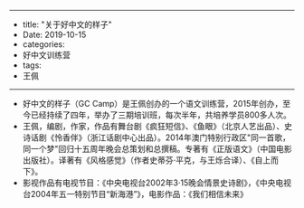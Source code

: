- --
- title: "关于好中文的样子"
- Date: 2019-10-15
- categories: 
- 好中文训练营
- tags: 
- 王佩
- --
- 好中文的样子（GC Camp）是王佩创办的一个语文训练营，2015年创办，至今已经持续了四年，举办了三期培训班，每次半年，共培养学员800多人次。
- 王佩，编剧，作家，作品有舞台剧《疯狂短信》、《鱼眼》（北京人艺出品）、史诗话剧《怜香伴》（浙江话剧中心出品）。2014年澳门特别行政区"同一首歌，同一个梦"回归十五周年晚会总策划和总撰稿。专著有《正版语文》（中国电影出版社）。译著有《风格感觉》（作者史蒂芬·平克，与王烁合译）、《自上而下》。
- 影视作品有电视节目：《中央电视台2002年3·15晚会情景史诗剧》，《中央电视台2004年五一特别节目“新海港”》，电影作品：《我们相信未来》
